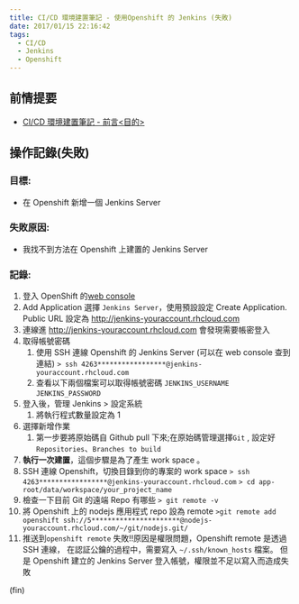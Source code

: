 ```yaml
---
title: CI/CD 環境建置筆記 - 使用Openshift 的 Jenkins (失敗)
date: 2017/01/15 22:16:42
tags:
  - CI/CD
  - Jenkins
  - Openshift
---
```


## 前情提要

- [CI/CD 環境建置筆記 - 前言<目的>](/2017/01/15/ci_use_jenkins/)

## 操作記錄(失敗)

### 目標:

- 在 Openshift 新增一個 Jenkins Server

### 失敗原因:

- 我找不到方法在 Openshift 上建置的 Jenkins Server

### 記錄:

1. 登入 OpenShift 的[web console](https://openshift.redhat.com/app/console/applications)
2. Add Application 選擇 `Jenkins Server`，使用預設設定 Create Application.  
   Public URL 設定為 http://jenkins-youraccount.rhcloud.com
3. 連線進 http://jenkins-youraccount.rhcloud.com 會發現需要帳密登入
4. 取得帳號密碼
   1. 使用 SSH 連線 Openshift 的 Jenkins Server (可以在 web console 查到連結)
      `> ssh 4263*****************@jenkins-youraccount.rhcloud.com`
   2. 查看以下兩個檔案可以取得帳號密碼
      `JENKINS_USERNAME`
      `JENKINS_PASSWORD`
5. 登入後，管理 Jenkins > 設定系統
   1. 將執行程式數量設定為 1
6. 選擇新增作業
   1. 第一步要將原始碼自 Github pull 下來;在原始碼管理選擇`Git` , 設定好`Repositories`、`Branches to build`
7. **執行一次建置**，這個步驟是為了產生 work space 。
8. SSH 連線 Openshift，切換目錄到你的專案的 work space
   `> ssh 4263*****************@jenkins-youraccount.rhcloud.com`
   `> cd app-root/data/workspace/your_project_name`
9. 檢查一下目前 Git 的遠端 Repo 有哪些
   `> git remote -v`
10. 將 Openshift 上的 nodejs 應用程式 repo 設為 remote
    `>git remote add openshift ssh://5**********************@nodejs-youraccount.rhcloud.com/~/git/nodejs.git/`
11. 推送到`openshift remote`
    失敗!!原因是權限問題，Openshift remote 是透過 SSH 連線，
    在認証公鑰的過程中，需要寫入 `~/.ssh/known_hosts` 檔案。
    但是 Openshift 建立的 Jenkins Server 登入帳號，權限並不足以寫入而造成失敗

(fin)
